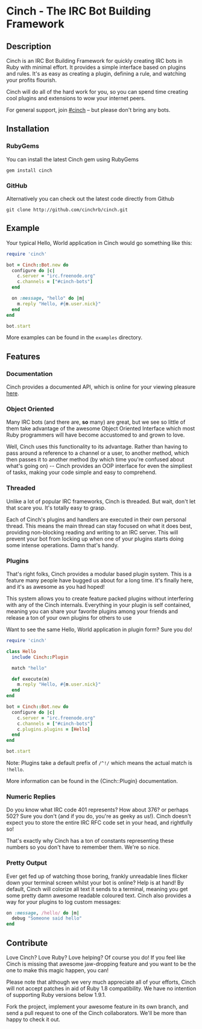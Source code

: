 Cinch - The IRC Bot Building Framework
=====================================

Description
-----------

Cinch is an IRC Bot Building Framework for quickly creating IRC bots in
Ruby with minimal effort. It provides a simple interface based on plugins and
rules. It's as easy as creating a plugin, defining a rule, and watching your
profits flourish.

Cinch will do all of the hard work for you, so you can spend time creating cool
plugins and extensions to wow your internet peers.

For general support, join [#cinch](irc://irc.freenode.org/cinch) – but
please don't bring any bots.

Installation
------------

### RubyGems

You can install the latest Cinch gem using RubyGems

```
gem install cinch
```

### GitHub

Alternatively you can check out the latest code directly from Github

```
git clone http://github.com/cinchrb/cinch.git
```

Example
-------

Your typical Hello, World application in Cinch would go something like this:

```ruby
require 'cinch'

bot = Cinch::Bot.new do
  configure do |c|
    c.server = "irc.freenode.org"
    c.channels = ["#cinch-bots"]
  end

  on :message, "hello" do |m|
    m.reply "Hello, #{m.user.nick}"
  end
end

bot.start
```

More examples can be found in the `examples` directory.

Features
--------

### Documentation

Cinch provides a documented API, which is online for your viewing pleasure
[here](http://rubydoc.info/gems/cinch/frames).

### Object Oriented

Many IRC bots (and there are, **so** many) are great, but we see so little of
them take advantage of the awesome Object Oriented Interface which most Ruby
programmers will have become accustomed to and grown to love.

Well, Cinch uses this functionality to its advantage. Rather than having to
pass around a reference to a channel or a user, to another method, which then
passes it to another method (by which time you're confused about what's
going on) -- Cinch provides an OOP interface for even the simpliest of tasks,
making your code simple and easy to comprehend.

### Threaded

Unlike a lot of popular IRC frameworks, Cinch is threaded. But wait, don't let
that scare you. It's totally easy to grasp.

Each of Cinch's plugins and handlers are executed in their own personal thread.
This means the main thread can stay focused on what it does best, providing
non-blocking reading and writing to an IRC server. This will prevent your bot
from locking up when one of your plugins starts doing some intense operations.
Damn that's handy.

### Plugins

That's right folks, Cinch provides a modular based plugin system. This is a
feature many people have bugged us about for a long time. It's finally here,
and it's as awesome as you had hoped!

This system allows you to create feature packed plugins without interfering with
any of the Cinch internals. Everything in your plugin is self contained, meaning
you can share your favorite plugins among your friends and release a ton of
your own plugins for others to use

Want to see the same Hello, World application in plugin form? Sure you do!

```ruby
require 'cinch'

class Hello
  include Cinch::Plugin

  match "hello"

  def execute(m)
    m.reply "Hello, #{m.user.nick}"
  end
end

bot = Cinch::Bot.new do
  configure do |c|
    c.server = "irc.freenode.org"
    c.channels = ["#cinch-bots"]
    c.plugins.plugins = [Hello]
  end
end

bot.start
```

Note: Plugins take a default prefix of `/^!/` which means the actual match is `!hello`.

More information can be found in the {Cinch::Plugin} documentation.

### Numeric Replies

Do you know what IRC code 401 represents? How about 376? or perhaps 502?
Sure you don't (and if you do, you're as geeky as us!). Cinch doesn't expect you
to store the entire IRC RFC code set in your head, and rightfully so!

That's exactly why Cinch has a ton of constants representing these numbers
so you don't have to remember them. We're so nice.

### Pretty Output

Ever get fed up of watching those boring, frankly unreadable lines
flicker down your terminal screen whilst your bot is online? Help is
at hand! By default, Cinch will colorize all text it sends to a
terminal, meaning you get some pretty damn awesome readable coloured
text. Cinch also provides a way for your plugins to log custom
messages:

```ruby
on :message, /hello/ do |m|
  debug "Someone said hello"
end
```

Contribute
----------

Love Cinch? Love Ruby? Love helping? Of course you do! If you feel like Cinch
is missing that awesome jaw-dropping feature and you want to be the one to
make this magic happen, you can!

Please note that although we very much appreciate all of your efforts, Cinch
will not accept patches in aid of Ruby 1.8 compatibility. We have no intention
of supporting Ruby versions below 1.9.1.

Fork the project, implement your awesome feature in its own branch, and send
a pull request to one of the Cinch collaborators. We'll be more than happy
to check it out.
